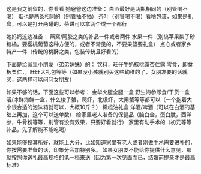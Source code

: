 这是我之前留的，你看看
她爸爸这边准备：
白酒最好是两瓶相同的（别管喝不喝）
烟也是两条相同的（别管抽不抽）
茶叶（别管喝不喝）看啥包装，如果是礼盒，可以是打开两罐的，茶饼可以拿两个或一个都行

她妈妈这边准备：
燕窝/阿胶之类的补品一件或者两件
水果一件（别搞苹果梨子砂糖橘，要樱桃葡萄这种方便的，或者不常见的，不要果篮要礼盒）
点心或者家乡特产一件（传统的桃酥之类，包装传统且好看的）

下面是给家里小朋友（弟弟妹妹）的：
饮料，旺仔牛奶核桃露杏仁露
零食，即食板栗仁，，旺旺大礼包等等（如果没小孩就别买这些幼稚的了，女朋友要的话就买，这两样可以问问女朋友）

如果不够的话，下面这些可以参考：
金华火腿全腿一盒
野生海参即食/干货一盒
活/冰鲜海鲜一盒，什么梭子蟹，爬虾，北极虾，大闸蟹等等都可以（一个抱着大小很合适的泡沫箱就可以，大概10斤？）
橄榄油礼盒
洋酒/啤酒（可以在白酒的基础上再加，这个可以送单数）
给家里老人准备的保健品（脑白金，蛋白肽，西洋参，牛骨粉等等，别管有没有效果，只要好看就行）
家里有动手术的（初元等等补品，先了解能不能吃喝）

如果能够投其所好，就能上大分，比如知道家里有老人或者刚做手术需要进补的，你按需要准备的话，印象分会加特别多。
如果女朋友不能给你提供什么意见，那就按照你送礼最高规格的低一档来送（因为第一次见面而已，结婚前提亲才是最高标准）